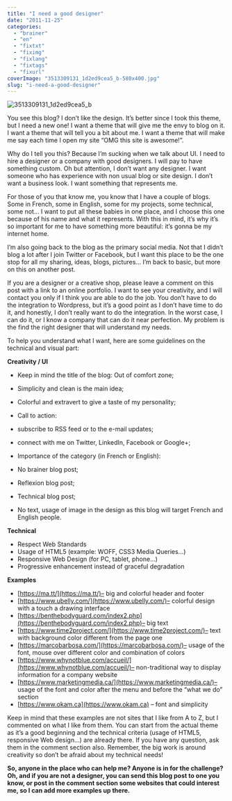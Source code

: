 ```yaml
---
title: "I need a good designer"
date: "2011-11-25"
categories: 
  - "brainer"
  - "en"
  - "fixtxt"
  - "fiximg"
  - "fixlang"
  - "fixtags"
  - "fixurl"
coverImage: "3513309131_1d2ed9cea5_b-580x400.jpg"
slug: "i-need-a-good-designer"
---
```


![](images/3513309131_1d2ed9cea5_b-580x400.jpg "3513309131_1d2ed9cea5_b")

You see this blog? I don’t like the design. It’s better since I took this theme, but I need a new one! I want a theme that will give me the envy to blog on it. I want a theme that will tell you a bit about me. I want a theme that will make me say each time I open my site “OMG this site is awesome!”.

Why do I tell you this? Because I’m sucking when we talk about UI. I need to hire a designer or a company with good designers. I will pay to have something custom. Oh but attention, I don’t want any designer. I want someone who has experience with non usual blog or site design. I don’t want a business look. I want something that represents me.

For those of you that know me, you know that I have a couple of blogs. Some in French, some in English, some for my projects, some technical, some not… I want to put all these babies in one place, and I choose this one because of his name and what it represents. With this in mind, it’s why it’s so important for me to have something more beautiful: it’s gonna be my internet home.

I’m also going back to the blog as the primary social media. Not that I didn’t blog a lot after I join Twitter or Facebook, but I want this place to be the one stop for all my sharing, ideas, blogs, pictures… I’m back to basic, but more on this on another post.

If you are a designer or a creative shop, please leave a comment on this post with a link to an online portfolio. I want to see your creativity, and I will contact you only if I think you are able to do the job. You don’t have to do the integration to Wordpress, but it’s a good point as I don’t have time to do it, and honestly, I don’t really want to do the integration. In the worst case, I can do it, or I know a company that can do it near perfection. My problem is the find the right designer that will understand my needs.

To help you understand what I want, here are some guidelines on the technical and visual part:

**Creativity / UI**

- Keep in mind the title of the blog: Out of comfort zone;
- Simplicity and clean is the main idea;
- Colorful and extravert to give a taste of my personality;
- Call to action:

- subscribe to RSS feed or to the e-mail updates;
- connect with me on Twitter, LinkedIn, Facebook or Google+;

- Importance of the category (in French or English):

- No brainer blog post;
- Reflexion blog post;
- Technical blog post;

- No text, usage of image in the design as this blog will target French and English people.

**Technical**

- Respect Web Standards
- Usage of HTML5 (example: WOFF, CSS3 Media Queries…)
- Responsive Web Design (for PC, tablet, phone…)
- Progressive enhancement instead of graceful degradation

**Examples**

- [https://ma.tt/](https://ma.tt/)– big and colorful header and footer
- [https://www.ubelly.com/](https://www.ubelly.com/)– colorful design with a touch a drawing interface
- [https://benthebodyguard.com/index2.php](https://benthebodyguard.com/index2.php)– big text
- [https://www.time2project.com/](https://www.time2project.com/)– text with background color different from the page one
- [https://marcobarbosa.com/](https://marcobarbosa.com/)– usage of the font, mouse over different color and combination of colors
- [https://www.whynotblue.com/accueil/](https://www.whynotblue.com/accueil/)– non-traditional way to display information for a company website
- [https://www.marketingmedia.ca/](https://www.marketingmedia.ca/)– usage of the font and color after the menu and before the “what we do” section
- [https://www.okam.ca](https://www.okam.ca) – font and simplicity

Keep in mind that these examples are not sites that I like from A to Z, but I commented on what I like from them. You can start from the actual theme as it’s a good beginning and the technical criteria (usage of HTML5, responsive Web design…) are already there. If you have any question, ask them in the comment section also. Remember, the big work is around creativity so don’t be afraid about my technical needs!

**So, anyone in the place who can help me? Anyone is in for the challenge? Oh, and if you are not a designer, you can send this blog post to one you know, or post in the comment section some websites that could interest me, so I can add more examples up there.**
